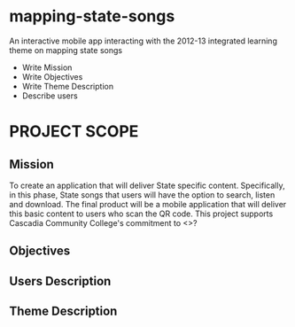 mapping-state-songs
===================

An interactive mobile app interacting with the 2012-13 integrated learning theme on mapping state songs
* Write Mission
* Write Objectives
* Write Theme Description
* Describe users

# PROJECT SCOPE

Mission
----------
To create an application that will deliver State specific content.  Specifically, in this phase, State songs that users will have the option to search, listen and download. The final product will be a mobile application that will deliver this basic content to users who scan the QR code. This project supports Cascadia Community College's commitment to <>?

Objectives
----------
Users Description
------

Theme Description
-----------------
